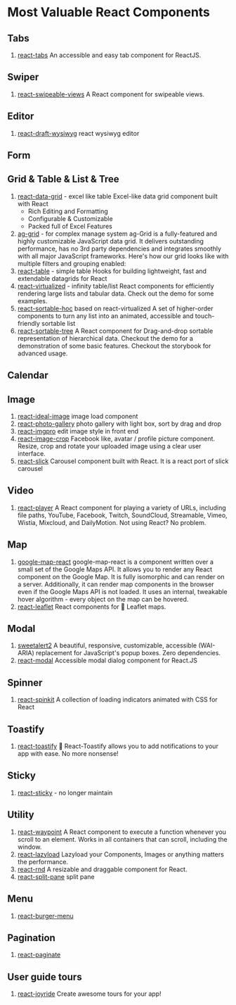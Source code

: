 # Most Valuable React Components

## Tabs
1. [react-tabs](https://github.com/reactjs/react-tabs)
    An accessible and easy tab component for ReactJS.

## Swiper
1. [react-swipeable-views](https://github.com/oliviertassinari/react-swipeable-views)
    A React component for swipeable views.

## Editor
1. [react-draft-wysiwyg](https://github.com/jpuri/react-draft-wysiwyg)
    react wysiwyg editor

## Form


## Grid & Table & List & Tree
1. [react-data-grid](https://github.com/adazzle/react-data-grid) - excel like table
    Excel-like data grid component built with React
    * Rich Editing and Formatting
    * Configurable & Customizable
    * Packed full of Excel Features
2. [ag-grid](https://github.com/ag-grid/ag-grid) - for complex manage system
    ag-Grid is a fully-featured and highly customizable JavaScript data grid. It delivers outstanding performance, has no 3rd party dependencies and integrates smoothly with all major JavaScript frameworks. Here's how our grid looks like with multiple filters and grouping enabled:
3. [react-table](https://github.com/tannerlinsley/react-table) - simple table
    Hooks for building lightweight, fast and extendable datagrids for React
4. [react-virtualized](https://github.com/bvaughn/react-virtualized) - infinity table/list
    React components for efficiently rendering large lists and tabular data. Check out the demo for some examples.
5. [react-sortable-hoc](https://github.com/clauderic/react-sortable-hoc)
    based on react-virtualized
    A set of higher-order components to turn any list into an animated, accessible and touch-friendly sortable list
6. [react-sortable-tree](https://github.com/frontend-collective/react-sortable-tree)
    A React component for Drag-and-drop sortable representation of hierarchical data. Checkout the demo for a demonstration of some basic features. Checkout the storybook for advanced usage.

## Calendar


## Image
1. [react-ideal-image](https://github.com/stereobooster/react-ideal-image)
    image load component
2. [react-photo-gallery](https://github.com/neptunian/react-photo-gallery)
    photo gallery with light box, sort by drag and drop
3. [react-imgpro](https://github.com/nitin42/react-imgpro)
    edit image style in front end
4. [react-image-crop](https://github.com/DominicTobias/react-image-crop)
    Facebook like, avatar / profile picture component. Resize, crop and rotate your uploaded image using a clear user interface.
5. [react-slick](https://github.com/akiran/react-slick)
    Carousel component built with React. It is a react port of slick carousel

## Video
1. [react-player](https://github.com/CookPete/react-player)
    A React component for playing a variety of URLs, including file paths, YouTube, Facebook, Twitch, SoundCloud, Streamable, Vimeo, Wistia, Mixcloud, and DailyMotion. Not using React? No problem.

## Map
1. [google-map-react](https://github.com/google-map-react/google-map-react)
    google-map-react is a component written over a small set of the Google Maps API. It allows you to render any React component on the Google Map. It is fully isomorphic and can render on a server. Additionally, it can render map components in the browser even if the Google Maps API is not loaded. It uses an internal, tweakable hover algorithm - every object on the map can be hovered.
2. [react-leaflet](https://github.com/PaulLeCam/react-leaflet)
    React components for 🍃 Leaflet maps.

## Modal
1. [sweetalert2](https://github.com/sweetalert2/sweetalert2)
    A beautiful, responsive, customizable, accessible (WAI-ARIA) replacement for JavaScript's popup boxes. Zero dependencies.
2. [react-modal](https://github.com/reactjs/react-modal)
    Accessible modal dialog component for React.JS

## Spinner
1. [react-spinkit](https://github.com/KyleAMathews/react-spinkit)
    A collection of loading indicators animated with CSS for React

## Toastify
1. [react-toastify](https://github.com/fkhadra/react-toastify)
    🎉 React-Toastify allows you to add notifications to your app with ease. No more nonsense!

## Sticky
1. [react-sticky](https://github.com/captivationsoftware/react-sticky) - no longer maintain

## Utility
1. [react-waypoint](https://github.com/civiccc/react-waypoint)
    A React component to execute a function whenever you scroll to an element. Works in all containers that can scroll, including the window.
2. [react-lazyload](https://github.com/twobin/react-lazyload)
    Lazyload your Components, Images or anything matters the performance.
3. [react-rnd](https://github.com/bokuweb/react-rnd)
    A resizable and draggable component for React.
4. [react-split-pane](https://github.com/tomkp/react-split-pane)
    split pane

## Menu
1. [react-burger-menu](https://github.com/negomi/react-burger-menu)

## Pagination
1. [react-paginate](https://github.com/AdeleD/react-paginate)

## User guide tours
1. [react-joyride](https://github.com/gilbarbara/react-joyride)
    Create awesome tours for your app!
